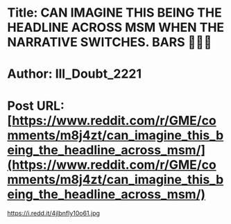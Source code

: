 # Title: CAN IMAGINE THIS BEING THE HEADLINE ACROSS MSM WHEN THE NARRATIVE SWITCHES. BARS 🚀🤣🔥
# Author: Ill_Doubt_2221
# Post URL: [https://www.reddit.com/r/GME/comments/m8j4zt/can_imagine_this_being_the_headline_across_msm/](https://www.reddit.com/r/GME/comments/m8j4zt/can_imagine_this_being_the_headline_across_msm/)


https://i.redd.it/4jlbnfly10o61.jpg